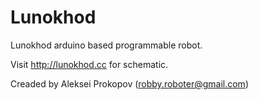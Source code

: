 Lunokhod
========

Lunokhod arduino based programmable robot.

Visit http://lunokhod.cc for schematic.

Creaded by Aleksei Prokopov (robby.roboter@gmail.com)